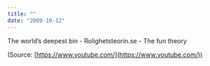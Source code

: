 ```yaml
---
title: ""
date: "2009-10-12"
---
```


The world’s deepest bin - Rolighetsteorin.se - The fun theory

(Source: [https://www.youtube.com/](https://www.youtube.com/))
